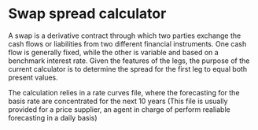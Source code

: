 # Swap spread calculator

A swap is a derivative contract through which two parties exchange the cash flows or liabilities from two different financial instruments. One cash flow is generally fixed, while the other is variable and based on a benchmark interest rate. Given the features of the legs, the purpose of the current calculator is to determine the spread for the first leg to equal both present values.

The calculation relies in a rate curves file, where the forecasting for the basis rate are concentrated for the next 10 years (This file is usually provided for a price supplier, an agent in charge of perform realiable forecasting in a daily basis)
